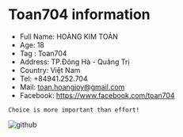 # Toan704 information
- Full Name: HOÀNG KIM TOẢN
- Age: 18
- Tag : Toan704
- Address: TP.Đông Hà - Quảng Trị
- Country: Việt Nam
- Tel: +84941.252.704
- Mail: toan.hoangjoy@gmail.com
- Facebook: https://www.facebook.com/toan704

```
Choice is more important than effort!
```

![github](https://user-images.githubusercontent.com/67217560/88617589-397d4d00-d0c1-11ea-8540-64253c0e1649.png)
